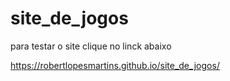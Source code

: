 # site_de_jogos

para testar o site clique no linck abaixo 

https://robertlopesmartins.github.io/site_de_jogos/
